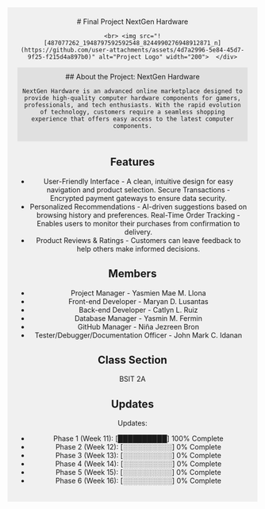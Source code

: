 <div align="center" style="background-color: #f0f0f0; padding: 20px;">  # Final Project
    NextGen Hardware

    <br> <img src="![487077262_1948797592592548_8244990276948912871_n](https://github.com/user-attachments/assets/4d7a2996-5e84-45d7-9f25-f215d4a897b0)" alt="Project Logo" width="200">  </div>

<div style="background-color: #e0e0e0; padding: 10px;"> ## About the Project: NextGen Hardware

    NextGen Hardware is an advanced online marketplace designed to provide high-quality computer hardware components for gamers, professionals, and tech enthusiasts. With the rapid evolution of technology, customers require a seamless shopping experience that offers easy access to the latest computer components.
</div>

## Features

-   User-Friendly Interface - A clean, intuitive design for easy navigation and product selection. Secure Transactions - Encrypted payment gateways to ensure data security.
-   Personalized Recommendations - AI-driven suggestions based on browsing history and preferences. Real-Time Order Tracking - Enables users to monitor their purchases from confirmation to delivery.
-   Product Reviews & Ratings - Customers can leave feedback to help others make informed decisions.

## Members

-   Project Manager - Yasmien Mae M. Llona
-   Front-end Developer - Maryan D. Lusantas
-   Back-end Developer - Catlyn L. Ruiz
-   Database Manager - Yasmin M. Fermin
-   GitHub Manager - Niña Jezreen Bron
-   Tester/Debugger/Documentation Officer - John Mark C. Idanan

## Class Section

BSIT 2A

## Updates

Updates:

- Phase 1 (Week 11): [██████████] 100% Complete
- Phase 2 (Week 12): [░░░░░░░░░░] 0% Complete
- Phase 3 (Week 13): [░░░░░░░░░░] 0% Complete
- Phase 4 (Week 14): [░░░░░░░░░░] 0% Complete
- Phase 5 (Week 15): [░░░░░░░░░░] 0% Complete
- Phase 6 (Week 16): [░░░░░░░░░░] 0% Complete

